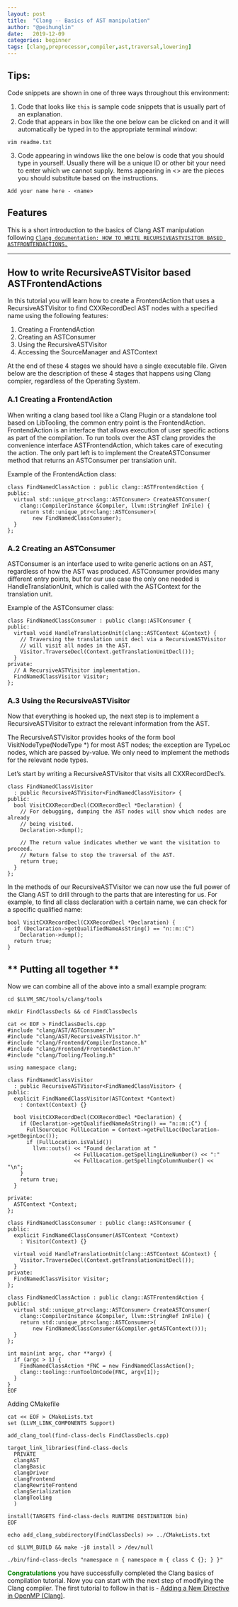 ```yaml
---
layout: post
title:  "Clang -- Basics of AST manipulation"
author: "@peihunglin"
date:   2019-12-09
categories: beginner
tags: [clang,preprocessor,compiler,ast,traversal,lowering]
---
```


## **Tips:**

Code snippets are shown in one of three ways throughout this environment:

1. Code that looks like `this` is sample code snippets that is usually part of an explanation.
2. Code that appears in box like the one below can be clicked on and it will automatically be typed in to the appropriate terminal window:
```.term1
vim readme.txt
```

3. Code appearing in windows like the one below is code that you should type in yourself. Usually there will be a unique ID or other bit your need to enter which we cannot supply. Items appearing in <> are the pieces you should substitute based on the instructions.
```
Add your name here - <name>
```

## **Features**
This is a short introduction to the basics of Clang AST manipulation following [`Clang documentation: HOW TO WRITE RECURSIVEASTVISITOR BASED ASTFRONTENDACTIONS.`](https://clang.llvm.org/docs/RAVFrontendAction.html)

---

## **How to write RecursiveASTVisitor based ASTFrontendActions**
In this tutorial you will learn how to create a FrontendAction that uses a RecursiveASTVisitor to find CXXRecordDecl AST nodes with a specified name using the following features:
1. Creating a FrontendAction
2. Creating an ASTConsumer
3. Using the RecursiveASTVisitor
4. Accessing the SourceManager and ASTContext

At the end of these 4 stages we should have a single executable file. Given below are the description of these 4 stages that happens using Clang compier, regardless of the Operating System.

### **A.1 Creating a FrontendAction**
When writing a clang based tool like a Clang Plugin or a standalone tool based on LibTooling, the common entry point is the FrontendAction. FrontendAction is an interface that allows execution of user specific actions as part of the compilation. To run tools over the AST clang provides the convenience interface ASTFrontendAction, which takes care of executing the action. The only part left is to implement the CreateASTConsumer method that returns an ASTConsumer per translation unit.

Example of the FrontendAction class:
```
class FindNamedClassAction : public clang::ASTFrontendAction {
public:
  virtual std::unique_ptr<clang::ASTConsumer> CreateASTConsumer(
    clang::CompilerInstance &Compiler, llvm::StringRef InFile) {
    return std::unique_ptr<clang::ASTConsumer>(
        new FindNamedClassConsumer);
  }
};
```

### **A.2 Creating an ASTConsumer**
ASTConsumer is an interface used to write generic actions on an AST, regardless of how the AST was produced. ASTConsumer provides many different entry points, but for our use case the only one needed is HandleTranslationUnit, which is called with the ASTContext for the translation unit.

Example of the ASTConsumer class:
```
class FindNamedClassConsumer : public clang::ASTConsumer {
public:
  virtual void HandleTranslationUnit(clang::ASTContext &Context) {
    // Traversing the translation unit decl via a RecursiveASTVisitor
    // will visit all nodes in the AST.
    Visitor.TraverseDecl(Context.getTranslationUnitDecl());
  }
private:
  // A RecursiveASTVisitor implementation.
  FindNamedClassVisitor Visitor;
};
```

### **A.3 Using the RecursiveASTVisitor**
Now that everything is hooked up, the next step is to implement a RecursiveASTVisitor to extract the relevant information from the AST.

The RecursiveASTVisitor provides hooks of the form bool VisitNodeType(NodeType \*) for most AST nodes; the exception are TypeLoc nodes, which are passed by-value. We only need to implement the methods for the relevant node types.

Let’s start by writing a RecursiveASTVisitor that visits all CXXRecordDecl’s.
```
class FindNamedClassVisitor
  : public RecursiveASTVisitor<FindNamedClassVisitor> {
public:
  bool VisitCXXRecordDecl(CXXRecordDecl *Declaration) {
    // For debugging, dumping the AST nodes will show which nodes are already
    // being visited.
    Declaration->dump();

    // The return value indicates whether we want the visitation to proceed.
    // Return false to stop the traversal of the AST.
    return true;
  }
};
``` 
In the methods of our RecursiveASTVisitor we can now use the full power of the Clang AST to drill through to the parts that are interesting for us. For example, to find all class declaration with a certain name, we can check for a specific qualified name:
```
bool VisitCXXRecordDecl(CXXRecordDecl *Declaration) {
  if (Declaration->getQualifiedNameAsString() == "n::m::C")
    Declaration->dump();
  return true;
}
```

## ** Putting all together ** 
Now we can combine all of the above into a small example program:

```.term1
cd $LLVM_SRC/tools/clang/tools
```

```.term1
mkdir FindClassDecls && cd FindClassDecls 
```

```.term1
cat << EOF > FindClassDecls.cpp
#include "clang/AST/ASTConsumer.h"
#include "clang/AST/RecursiveASTVisitor.h"
#include "clang/Frontend/CompilerInstance.h"
#include "clang/Frontend/FrontendAction.h"
#include "clang/Tooling/Tooling.h"

using namespace clang;

class FindNamedClassVisitor
  : public RecursiveASTVisitor<FindNamedClassVisitor> {
public:
  explicit FindNamedClassVisitor(ASTContext *Context)
    : Context(Context) {}

  bool VisitCXXRecordDecl(CXXRecordDecl *Declaration) {
    if (Declaration->getQualifiedNameAsString() == "n::m::C") {
      FullSourceLoc FullLocation = Context->getFullLoc(Declaration->getBeginLoc());
      if (FullLocation.isValid())
        llvm::outs() << "Found declaration at "
                     << FullLocation.getSpellingLineNumber() << ":"
                     << FullLocation.getSpellingColumnNumber() << "\n";
    }
    return true;
  }

private:
  ASTContext *Context;
};

class FindNamedClassConsumer : public clang::ASTConsumer {
public:
  explicit FindNamedClassConsumer(ASTContext *Context)
    : Visitor(Context) {}

  virtual void HandleTranslationUnit(clang::ASTContext &Context) {
    Visitor.TraverseDecl(Context.getTranslationUnitDecl());
  }
private:
  FindNamedClassVisitor Visitor;
};

class FindNamedClassAction : public clang::ASTFrontendAction {
public:
  virtual std::unique_ptr<clang::ASTConsumer> CreateASTConsumer(
    clang::CompilerInstance &Compiler, llvm::StringRef InFile) {
    return std::unique_ptr<clang::ASTConsumer>(
        new FindNamedClassConsumer(&Compiler.getASTContext()));
  }
};

int main(int argc, char **argv) {
  if (argc > 1) {
    FindNamedClassAction *FNC = new FindNamedClassAction();
    clang::tooling::runToolOnCode(FNC, argv[1]);
  }
}
EOF
```

Adding CMakefile
```.term1
cat << EOF > CMakeLists.txt
set (LLVM_LINK_COMPONENTS Support)

add_clang_tool(find-class-decls FindClassDecls.cpp)

target_link_libraries(find-class-decls
  PRIVATE
  clangAST
  clangBasic
  clangDriver
  clangFrontend
  clangRewriteFrontend
  clangSerialization
  clangTooling
  )

install(TARGETS find-class-decls RUNTIME DESTINATION bin)
EOF
```

```.term1
echo add_clang_subdirectory(FindClassDecls) >> ../CMakeLists.txt
```

```.term1
cd $LLVM_BUILD && make -j8 install > /dev/null
```

```.term1
./bin/find-class-decls "namespace n { namespace m { class C {}; } }"
```


<span style="color:green">**Congratulations**</span> you have successfully completed the Clang basics of compilation tutorial. 
Now you can start with the next step of modifying the Clang compiler.
The first tutorial to follow in that is - [Adding a New Directive in OpenMP (Clang)](http://www.freecompilercamp.org/new-directive-llvm).
